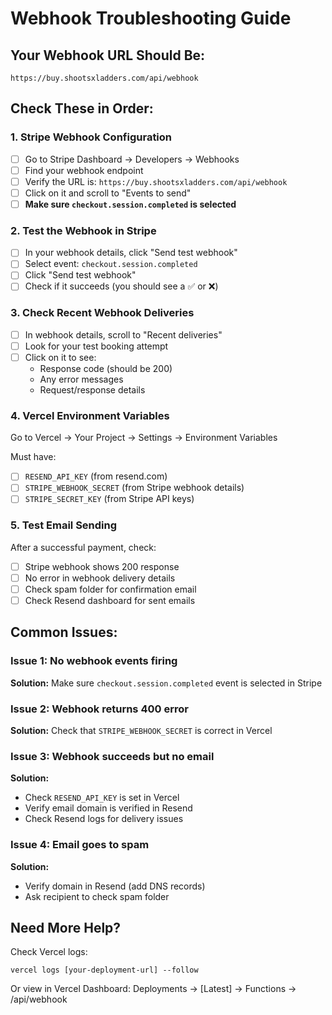 # Webhook Troubleshooting Guide

## Your Webhook URL Should Be:
```
https://buy.shootsxladders.com/api/webhook
```

## Check These in Order:

### 1. Stripe Webhook Configuration
- [ ] Go to Stripe Dashboard → Developers → Webhooks
- [ ] Find your webhook endpoint
- [ ] Verify the URL is: `https://buy.shootsxladders.com/api/webhook`
- [ ] Click on it and scroll to "Events to send"
- [ ] **Make sure `checkout.session.completed` is selected**

### 2. Test the Webhook in Stripe
- [ ] In your webhook details, click "Send test webhook"
- [ ] Select event: `checkout.session.completed`
- [ ] Click "Send test webhook"
- [ ] Check if it succeeds (you should see a ✅ or ❌)

### 3. Check Recent Webhook Deliveries
- [ ] In webhook details, scroll to "Recent deliveries"
- [ ] Look for your test booking attempt
- [ ] Click on it to see:
  - Response code (should be 200)
  - Any error messages
  - Request/response details

### 4. Vercel Environment Variables
Go to Vercel → Your Project → Settings → Environment Variables

Must have:
- [ ] `RESEND_API_KEY` (from resend.com)
- [ ] `STRIPE_WEBHOOK_SECRET` (from Stripe webhook details)
- [ ] `STRIPE_SECRET_KEY` (from Stripe API keys)

### 5. Test Email Sending
After a successful payment, check:
- [ ] Stripe webhook shows 200 response
- [ ] No error in webhook delivery details
- [ ] Check spam folder for confirmation email
- [ ] Check Resend dashboard for sent emails

## Common Issues:

### Issue 1: No webhook events firing
**Solution:** Make sure `checkout.session.completed` event is selected in Stripe

### Issue 2: Webhook returns 400 error
**Solution:** Check that `STRIPE_WEBHOOK_SECRET` is correct in Vercel

### Issue 3: Webhook succeeds but no email
**Solution:** 
- Check `RESEND_API_KEY` is set in Vercel
- Verify email domain is verified in Resend
- Check Resend logs for delivery issues

### Issue 4: Email goes to spam
**Solution:** 
- Verify domain in Resend (add DNS records)
- Ask recipient to check spam folder

## Need More Help?

Check Vercel logs:
```
vercel logs [your-deployment-url] --follow
```

Or view in Vercel Dashboard:
Deployments → [Latest] → Functions → /api/webhook
